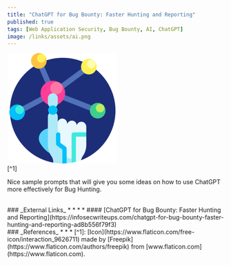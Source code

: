 ```yaml
---
title: "ChatGPT for Bug Bounty: Faster Hunting and Reporting"
published: true
tags: [Web Application Security, Bug Bounty, AI, ChatGPT]
image: /links/assets/ai.png
---
```


![](/links/assets/ai.png)
<br>
[^1]

Nice sample prompts that will give you some ideas on how to use ChatGPT more effectively for Bug Hunting.

<br>
### _External Links_
* * *
* #### [ChatGPT for Bug Bounty: Faster Hunting and Reporting](https://infosecwriteups.com/chatgpt-for-bug-bounty-faster-hunting-and-reporting-ad8b556f79f3)

<br>
### _References_
* * *
[^1]: [Icon](https://www.flaticon.com/free-icon/interaction_9626711) made by [Freepik](https://www.flaticon.com/authors/freepik) from [www.flaticon.com](https://www.flaticon.com).
